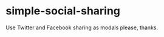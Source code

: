 simple-social-sharing
=====================

Use Twitter and Facebook sharing as modals please, thanks.